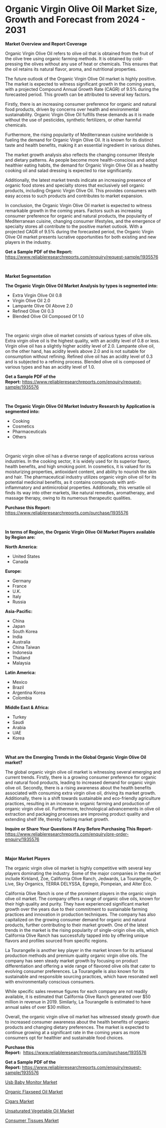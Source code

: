 <p><h1>Organic Virgin Olive Oil Market Size, Growth and Forecast from 2024 - 2031</h1></p><p><strong>Market Overview and Report Coverage</strong></p>
<p><p>Organic Virgin Olive Oil refers to olive oil that is obtained from the fruit of the olive tree using organic farming methods. It is obtained by cold-pressing the olives without any use of heat or chemicals. This ensures that the oil retains its natural flavor, aroma, and nutritional properties.</p><p>The future outlook of the Organic Virgin Olive Oil market is highly positive. The market is expected to witness significant growth in the coming years, with a projected Compound Annual Growth Rate (CAGR) of 9.5% during the forecasted period. This growth can be attributed to several key factors.</p><p>Firstly, there is an increasing consumer preference for organic and natural food products, driven by concerns over health and environmental sustainability. Organic Virgin Olive Oil fulfills these demands as it is made without the use of pesticides, synthetic fertilizers, or other harmful chemicals.</p><p>Furthermore, the rising popularity of Mediterranean cuisine worldwide is fueling the demand for Organic Virgin Olive Oil. It is known for its distinct taste and health benefits, making it an essential ingredient in various dishes.</p><p>The market growth analysis also reflects the changing consumer lifestyle and dietary patterns. As people become more health-conscious and adopt healthier eating habits, the demand for Organic Virgin Olive Oil as a healthy cooking oil and salad dressing is expected to rise significantly.</p><p>Additionally, the latest market trends indicate an increasing presence of organic food stores and specialty stores that exclusively sell organic products, including Organic Virgin Olive Oil. This provides consumers with easy access to such products and contributes to market expansion.</p><p>In conclusion, the Organic Virgin Olive Oil market is expected to witness remarkable growth in the coming years. Factors such as increasing consumer preference for organic and natural products, the popularity of Mediterranean cuisine, changing consumer lifestyles, and the emergence of specialty stores all contribute to the positive market outlook. With a projected CAGR of 9.5% during the forecasted period, the Organic Virgin Olive Oil market presents lucrative opportunities for both existing and new players in the industry.</p></p>
<p><strong>Get a Sample PDF of the Report:</strong> <a href="https://www.reliableresearchreports.com/enquiry/request-sample/1935576">https://www.reliableresearchreports.com/enquiry/request-sample/1935576</a></p>
<p>&nbsp;</p>
<p><strong>Market Segmentation</strong></p>
<p><strong>The Organic Virgin Olive Oil Market Analysis by types is segmented into:</strong></p>
<p><ul><li>Extra Virgin Olive Oil 0.8</li><li>Virgin Olive Oil 2.0</li><li>Lampante Olive Oil Above 2.0</li><li>Refined Olive Oil 0.3</li><li>Blended Olive Oil Composed Of 1.0</li></ul></p>
<p>&nbsp;</p>
<p><p>The organic virgin olive oil market consists of various types of olive oils. Extra virgin olive oil is the highest quality, with an acidity level of 0.8 or less. Virgin olive oil has a slightly higher acidity level of 2.0. Lampante olive oil, on the other hand, has acidity levels above 2.0 and is not suitable for consumption without refining. Refined olive oil has an acidity level of 0.3 and is subjected to a refining process. Blended olive oil is composed of various types and has an acidity level of 1.0.</p></p>
<p><strong>Get a Sample PDF of the Report:</strong>&nbsp;<a href="https://www.reliableresearchreports.com/enquiry/request-sample/1935576">https://www.reliableresearchreports.com/enquiry/request-sample/1935576</a></p>
<p>&nbsp;</p>
<p><strong>The Organic Virgin Olive Oil Market Industry Research by Application is segmented into:</strong></p>
<p><ul><li>Cooking</li><li>Cosmetics</li><li>Pharmaceuticals</li><li>Others</li></ul></p>
<p>&nbsp;</p>
<p><p>Organic virgin olive oil has a diverse range of applications across various industries. In the cooking sector, it is widely used for its superior flavor, health benefits, and high smoking point. In cosmetics, it is valued for its moisturizing properties, antioxidant content, and ability to nourish the skin and hair. The pharmaceutical industry utilizes organic virgin olive oil for its potential medicinal benefits, as it contains compounds with anti-inflammatory and antimicrobial properties. Additionally, this versatile oil finds its way into other markets, like natural remedies, aromatherapy, and massage therapy, owing to its numerous therapeutic qualities.</p></p>
<p><strong>Purchase this Report:</strong>&nbsp; <a href="https://www.reliableresearchreports.com/purchase/1935576">https://www.reliableresearchreports.com/purchase/1935576</a></p>
<p>&nbsp;</p>
<p><strong>In terms of Region, the Organic Virgin Olive Oil Market Players available by Region are:</strong></p>
<p>
    <p> <strong> North America: </strong>
        <ul>
            <li>United States</li>
            <li>Canada</li>
        </ul>
        </p> 
    <p> <strong> Europe: </strong>
        <ul>
            <li>Germany</li>
            <li>France</li>
            <li>U.K.</li>
            <li>Italy</li>
            <li>Russia</li>
        </ul>
        </p> 
    <p> <strong> Asia-Pacific: </strong>
        <ul>
            <li>China</li>
            <li>Japan</li>
            <li>South Korea</li>
            <li>India</li>
            <li>Australia</li>
            <li>China Taiwan</li>
            <li>Indonesia</li>
            <li>Thailand</li>
            <li>Malaysia</li>
        </ul>
        </p> 
    <p> <strong> Latin America: </strong>
        <ul>
            <li>Mexico</li>
            <li>Brazil</li>
            <li>Argentina Korea</li>
            <li>Colombia</li>
        </ul>
        </p> 
    <p> <strong> Middle East & Africa: </strong>
        <ul>
            <li>Turkey</li>
            <li>Saudi</li>
            <li>Arabia</li>
            <li>UAE</li>
            <li>Korea</li>
        </ul>
    </p>
    </p>
<p>&nbsp;</p>
<p><strong>What are the Emerging Trends in the Global Organic Virgin Olive Oil market?</strong></p>
<p><p>The global organic virgin olive oil market is witnessing several emerging and current trends. Firstly, there is a growing consumer preference for organic and natural food products, leading to increased demand for organic virgin olive oil. Secondly, there is a rising awareness about the health benefits associated with consuming extra virgin olive oil, driving its market growth. Additionally, there is a shift towards sustainable and eco-friendly agriculture practices, resulting in an increase in organic farming and production of organic virgin olive oil. Furthermore, technological advancements in olive oil extraction and packaging processes are improving product quality and extending shelf life, thereby fueling market growth.</p></p>
<p><strong>Inquire or Share Your Questions If Any Before Purchasing This Report</strong>- <a href="https://www.reliableresearchreports.com/enquiry/pre-order-enquiry/1935576">https://www.reliableresearchreports.com/enquiry/pre-order-enquiry/1935576</a></p>
<p>&nbsp;</p>
<p><strong>Major Market Players</strong></p>
<p><p>The organic virgin olive oil market is highly competitive with several key players dominating the industry. Some of the major companies in the market include Kirkland, Zoe, California Olive Ranch, Jedwards, La Tourangelle, O-Live, Sky Organics, TERRA DELYSSA, Egregio, Pompeian, and Alter Eco.</p><p>California Olive Ranch is one of the prominent players in the organic virgin olive oil market. The company offers a range of organic olive oils, known for their high quality and purity. They have experienced significant market growth over the years due to their commitment to sustainable farming practices and innovation in production techniques. The company has also capitalized on the growing consumer demand for organic and natural products, further contributing to their market growth. One of the latest trends in the market is the rising popularity of single-origin olive oils, which California Olive Ranch has successfully tapped into by offering unique flavors and profiles sourced from specific regions.</p><p>La Tourangelle is another key player in the market known for its artisanal production methods and premium quality organic virgin olive oils. The company has seen steady market growth by focusing on product differentiation and offering a wide range of flavored olive oils that cater to evolving consumer preferences. La Tourangelle is also known for its sustainable and responsible sourcing practices, which have resonated well with environmentally conscious consumers.</p><p>While specific sales revenue figures for each company are not readily available, it is estimated that California Olive Ranch generated over $50 million in revenue in 2019. Similarly, La Tourangelle is estimated to have annual sales of over $30 million.</p><p>Overall, the organic virgin olive oil market has witnessed steady growth due to increased consumer awareness about the health benefits of organic products and changing dietary preferences. The market is expected to continue growing at a significant rate in the coming years as more consumers opt for healthier and sustainable food choices.</p></p>
<p><strong>Purchase this Report:</strong>&nbsp;&nbsp;<a href="https://www.reliableresearchreports.com/purchase/1935576">https://www.reliableresearchreports.com/purchase/1935576</a></p>
<p></p>
<p><strong>Get a Sample PDF of the Report:</strong>&nbsp;<a href="https://www.reliableresearchreports.com/enquiry/request-sample/1935576">https://www.reliableresearchreports.com/enquiry/request-sample/1935576</a></p>
<p><p><a href="https://www.linkedin.com/pulse/usb-baby-monitor-market-size-growth-forecast-from-2023-2030-7y63e/">Usb Baby Monitor Market</a></p><p><a href="https://github.com/ChiragRp1/Market-Research-Report-List-2/blob/main/organic-flaxseed-oil-market.md">Organic Flaxseed Oil Market</a></p><p><a href="https://www.linkedin.com/pulse/cigars-market-size-share-global-analysis-report-2023--bqgse/">Cigars Market</a></p><p><a href="https://github.com/ChiragRP21/Market-Research-Report-List-2/blob/main/unsaturated-vegetable-oil-market.md">Unsaturated Vegetable Oil Market</a></p><p><a href="https://www.linkedin.com/pulse/consumer-tissues-market-research-report-provides-thorough-tfhwe/">Consumer Tissues Market</a></p></p>